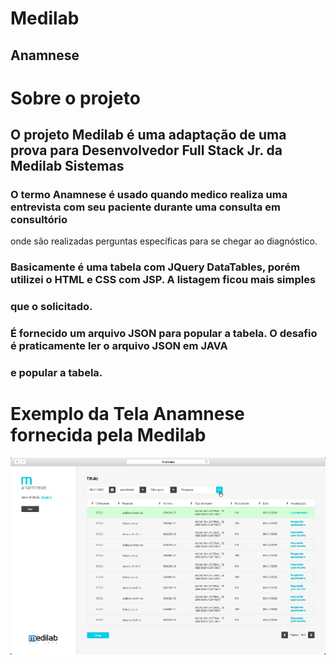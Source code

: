 # Medilab
## Anamnese

# Sobre o projeto
## O projeto Medilab é uma adaptação de uma prova para Desenvolvedor Full Stack Jr. da Medilab Sistemas
### O termo Anamnese é usado quando medico realiza uma entrevista com seu paciente durante uma consulta em consultório 
onde são realizadas perguntas específicas para se chegar ao diagnóstico.
### Basicamente é uma tabela com JQuery DataTables, porém utilizei o HTML e CSS com JSP. A listagem ficou mais simples 
### que o solicitado.
### É fornecido um arquivo JSON para popular a tabela. O desafio é praticamente ler o arquivo JSON em JAVA
### e popular a tabela.

# Exemplo da Tela Anamnese fornecida pela Medilab
![anamnese01](https://github.com/arjios/Medilab/blob/main/Anamnese.jpg)




